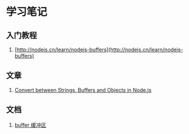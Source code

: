 # 学习笔记

## 入门教程
1. [http://nodejs.cn/learn/nodejs-buffers](http://nodejs.cn/learn/nodejs-buffers)

## 文章
1. [Convert between Strings, Buffers and Objects in Node.js](https://www.codelime.blog/convert-between-strings-buffers-and-objects-in-nodejs/)

## 文档
1. [buffer 缓冲区](http://nodejs.cn/api/buffer.html)
